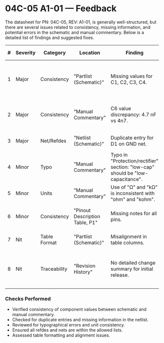 # 04C-05 A1-01 — Feedback

The datasheet for PN: 04C-05, REV: A1-01, is generally well-structured, but there are several issues related to consistency, missing information, and potential errors in the schematic and manual commentary. Below is a detailed list of findings and suggested fixes.

| #  | Severity | Category     | Location                                      | Finding                                                                 | Suggested Fix                                                      | Confidence |
|----|----------|--------------|-----------------------------------------------|------------------------------------------------------------------------|-------------------------------------------------------------------|------------|
| 1  | Major    | Consistency  | "Partlist (Schematic)"                        | Missing values for C1, C2, C3, C4.                                     | Specify values as per the manual commentary (0.1 µF + 4.7–10 µF). | High       |
| 2  | Major    | Consistency  | "Manual Commentary"                           | C6 value discrepancy: 4.7 nF vs 4n7.                                   | Use consistent notation (4.7 nF) across all documents.            | High       |
| 3  | Major    | Net/Refdes   | "Netlist (Schematic)"                         | Duplicate entry for D1 on GND net.                                     | Remove duplicate entry.                                            | High       |
| 4  | Minor    | Typo         | "Manual Commentary"                           | Typo in "Protection/rectifier" section: "low-cap" should be "low-capacitance". | Correct to "low-capacitance".                                      | High       |
| 5  | Minor    | Units        | "Manual Commentary"                           | Use of "Ω" and "kΩ" is inconsistent with "ohm" and "kohm".             | Standardize to "Ω" and "kΩ".                                       | High       |
| 6  | Minor    | Consistency  | "Pinout Description Table, P1"                | Missing notes for all pins.                                            | Add notes or state "N/A" if not applicable.                        | Medium     |
| 7  | Nit      | Table Format | "Partlist (Schematic)"                        | Misalignment in table columns.                                         | Correct table formatting for alignment.                            | Low        |
| 8  | Nit      | Traceability | "Revision History"                            | No detailed change summary for initial release.                        | Provide a brief summary of changes or state "Initial release".     | Medium     |

### Checks Performed

- Verified consistency of component values between schematic and manual commentary.
- Checked for duplicate entries and missing information in the netlist.
- Reviewed for typographical errors and unit consistency.
- Ensured all refdes and nets are within the allowed lists.
- Assessed table formatting and alignment issues.